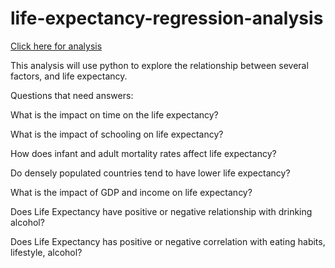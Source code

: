 # life-expectancy-regression-analysis
[Click here for analysis](https://nbviewer.org/github/andrewt2470/life-expectancy-regression-analysis/blob/master/Use_Link_below_Life_expectancy.html)

This analysis will use python to explore the relationship between several factors, and life expectancy.

Questions that need answers:

What is the impact on time on the life expectancy?

What is the impact of schooling on life expectancy?

How does infant and adult mortality rates affect life expectancy?

Do densely populated countries tend to have lower life expectancy?

What is the impact of GDP and income on life expectancy?

Does Life Expectancy have positive or negative relationship with drinking alcohol?

Does Life Expectancy has positive or negative correlation with eating habits, lifestyle, alcohol?

